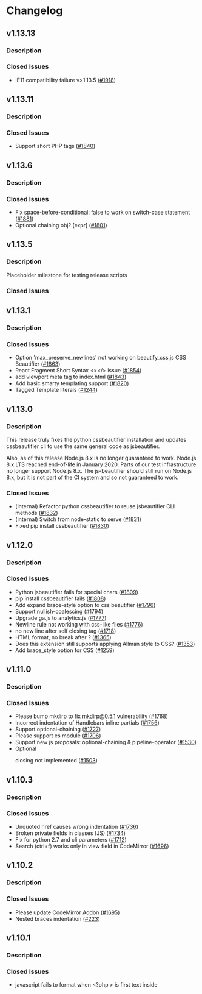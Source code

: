 # Changelog
## v1.13.13

### Description


### Closed Issues
* IE11 compatibility failure v>1.13.5 ([#1918](https://github.com/beautify-web/js-beautify/issues/1918))


## v1.13.11

### Description


### Closed Issues
* Support short PHP tags ([#1840](https://github.com/beautify-web/js-beautify/issues/1840))


## v1.13.6

### Description


### Closed Issues
* Fix space-before-conditional: false to work on switch-case statement ([#1881](https://github.com/beautify-web/js-beautify/pull/1881))
* Optional chaining obj?.[expr] ([#1801](https://github.com/beautify-web/js-beautify/issues/1801))


## v1.13.5

### Description
Placeholder milestone for testing release scripts

### Closed Issues


## v1.13.1

### Description


### Closed Issues
* Option 'max_preserve_newlines' not working on beautify_css.js CSS Beautifier ([#1863](https://github.com/beautify-web/js-beautify/issues/1863))
* React Fragment Short Syntax <></> issue ([#1854](https://github.com/beautify-web/js-beautify/issues/1854))
* add  viewport meta tag to index.html ([#1843](https://github.com/beautify-web/js-beautify/pull/1843))
* Add basic smarty templating support ([#1820](https://github.com/beautify-web/js-beautify/issues/1820))
* Tagged Template literals ([#1244](https://github.com/beautify-web/js-beautify/issues/1244))


## v1.13.0

### Description
This release truly fixes the python cssbeautifier installation and updates cssbeautifier cli to use the same general code as jsbeautifier. 

Also, as of this release Node.js 8.x is no longer guaranteed to work. Node.js 8.x LTS reached end-of-life in January 2020. 
Parts of our test infrastructure no longer support Node.js 8.x. The js-beautifier should still run on Node.js 8.x, but it is not part of the CI system and so not guaranteed to work. 


### Closed Issues
* (internal) Refactor python cssbeautifier to reuse jsbeautifier CLI methods ([#1832](https://github.com/beautify-web/js-beautify/pull/1832))
* (internal) Switch from node-static to serve ([#1831](https://github.com/beautify-web/js-beautify/pull/1831))
* Fixed pip install cssbeautifier ([#1830](https://github.com/beautify-web/js-beautify/pull/1830))


## v1.12.0

### Description


### Closed Issues
* Python jsbeautifier fails for special chars ([#1809](https://github.com/beautify-web/js-beautify/issues/1809))
* pip install cssbeautifier fails ([#1808](https://github.com/beautify-web/js-beautify/issues/1808))
* Add expand brace-style option to css beautifier ([#1796](https://github.com/beautify-web/js-beautify/pull/1796))
* Support nullish-coalescing ([#1794](https://github.com/beautify-web/js-beautify/issues/1794))
* Upgrade ga.js to analytics.js ([#1777](https://github.com/beautify-web/js-beautify/issues/1777))
* Newline rule not working with css-like files ([#1776](https://github.com/beautify-web/js-beautify/issues/1776))
* no new line after self closing tag ([#1718](https://github.com/beautify-web/js-beautify/issues/1718))
* HTML format, no break after <label>? ([#1365](https://github.com/beautify-web/js-beautify/issues/1365))
* Does this extension still supports applying Allman style to CSS? ([#1353](https://github.com/beautify-web/js-beautify/issues/1353))
* Add brace_style option for CSS ([#1259](https://github.com/beautify-web/js-beautify/issues/1259))


## v1.11.0

### Description


### Closed Issues
* Please bump mkdirp to fix mkdirp@0.5.1 vulnerability ([#1768](https://github.com/beautify-web/js-beautify/issues/1768))
* Incorrect indentation of Handlebars inline partials ([#1756](https://github.com/beautify-web/js-beautify/issues/1756))
* Support optional-chaining ([#1727](https://github.com/beautify-web/js-beautify/issues/1727))
* Please support es module ([#1706](https://github.com/beautify-web/js-beautify/issues/1706))
* Support new js proposals: optional-chaining & pipeline-operator ([#1530](https://github.com/beautify-web/js-beautify/issues/1530))
* Optional <p> closing not implemented ([#1503](https://github.com/beautify-web/js-beautify/issues/1503))


## v1.10.3

### Description


### Closed Issues
* Unquoted href causes wrong indentation ([#1736](https://github.com/beautify-web/js-beautify/issues/1736))
* Broken private fields in classes (JS) ([#1734](https://github.com/beautify-web/js-beautify/issues/1734))
* Fix for python 2.7 and cli parameters ([#1712](https://github.com/beautify-web/js-beautify/pull/1712))
* Search (ctrl+f) works only in view field in CodeMirror ([#1696](https://github.com/beautify-web/js-beautify/issues/1696))


## v1.10.2

### Description


### Closed Issues
* Please update CodeMirror Addon ([#1695](https://github.com/beautify-web/js-beautify/issues/1695))
* Nested braces indentation ([#223](https://github.com/beautify-web/js-beautify/issues/223))


## v1.10.1

### Description


### Closed Issues
* javascript fails to format when <?php > is first text inside <script> tag ([#1687](https://github.com/beautify-web/js-beautify/issues/1687))
* 414 Request-URI Too Large ([#1640](https://github.com/beautify-web/js-beautify/issues/1640))


## v1.10.0

### Description
# Description
* Added `templating` setting to control when template languages are recognized.  All languages are off by default in Javascript and on by default in HTML. 
* Thanks to @HanabishiRecca, @averydev, @kalbasit, @asteinha  for contributions

https://github.com/beautify-web/js-beautify/compare/v1.9.1...v1.10.0



### Closed Issues
* beautifying scss selector with colon in it adds space ([#1667](https://github.com/beautify-web/js-beautify/issues/1667))
* Javascript multiline comments duplicates ([#1663](https://github.com/beautify-web/js-beautify/issues/1663))
* Tokenizer crashes if the input terminates with a dot character. ([#1658](https://github.com/beautify-web/js-beautify/issues/1658))
* stop reformatting valid css \\! into invalid \\ ! ([#1656](https://github.com/beautify-web/js-beautify/pull/1656))
* wrong indent for unclosed <? - need to support disabling templating ([#1647](https://github.com/beautify-web/js-beautify/issues/1647))
* Beautify inserts space before exclamation mark in comment <!-- in css <style> ([#1641](https://github.com/beautify-web/js-beautify/issues/1641))
* 'less' mixins parameter formatting problem ([#1582](https://github.com/beautify-web/js-beautify/issues/1582))
* Change css tests to use 4 space indenting instead of tabs ([#1527](https://github.com/beautify-web/js-beautify/issues/1527))
* Braces after case get pushed onto new line ([#1357](https://github.com/beautify-web/js-beautify/issues/1357))
* Extra space in pseudo-elements and pseudo-classes selectors ([#1233](https://github.com/beautify-web/js-beautify/issues/1233))
* LESS formatting - mixins with multiple variables ([#1018](https://github.com/beautify-web/js-beautify/issues/1018))
* Bug in less format ([#842](https://github.com/beautify-web/js-beautify/issues/842))


## v1.9.1

### Description


### Closed Issues
* nested table not beautified correctly ([#1649](https://github.com/beautify-web/js-beautify/issues/1649))
* Add an option to preserve indentation on empty lines ([#1322](https://github.com/beautify-web/js-beautify/issues/1322))


## v1.9.0

### Description
# Description
* Fixed Tab indenting - when tabs indenting enabled, they are used universally.  Also, tab size customizable: 8-space tabs would mean each tab is treated as 8 spaces. (#1294, #1551) 
* Accurate line wrapping - Layout always wraps when line length exceed specified column, unless wrapping would not reduce line length. (#284, #1238)
* Improved Template handling in HTML - Go, Django, Handlebars, ERB/EJS/ASP, PHP (still only handlebars indenting) (#881, #1602, #1620)
* Improved Template handling in Javascript - ERB/EJS/ASP, PHP (no indenting, no Django or Handlebars due to potential syntax conflicts for curly braces) (#1377)
* Fixed indenting of mustache inverted conditionals (#1623 @e2tha-e)
* Fixed indenting for HTML tags with option end tags (#1213)

https://github.com/beautify-web/js-beautify/compare/v1.8.9...v1.9.0



### Closed Issues
* Incorrect indentation of `^` inverted section tags in Handlebars/Mustache code ([#1623](https://github.com/beautify-web/js-beautify/issues/1623))
* PHP In HTML Attributes ([#1620](https://github.com/beautify-web/js-beautify/issues/1620))
* DeanEdward python unpacker offset problem ([#1616](https://github.com/beautify-web/js-beautify/issues/1616))
* CLI on Windows doesn't accept -f - for stdin? ([#1609](https://github.com/beautify-web/js-beautify/issues/1609))
* HTML type attribute breaks JavaScript beautification? ([#1606](https://github.com/beautify-web/js-beautify/issues/1606))
* Use of global MODE before declaration caused uglify problem ([#1604](https://github.com/beautify-web/js-beautify/issues/1604))
* When building html tags using Mustache variables, extra whitespace is added after opening arrow ([#1602](https://github.com/beautify-web/js-beautify/issues/1602))
* <script type="text/html">isnot abled to be beautified ([#1591](https://github.com/beautify-web/js-beautify/issues/1591))
* _get_full_indent undefined ([#1590](https://github.com/beautify-web/js-beautify/issues/1590))
* Website "autodetect" setting doesn't distinguish css vs javascript ([#1565](https://github.com/beautify-web/js-beautify/issues/1565))
* Add setting to keep HTML tag text content unformatted or ignore custom delimiters ([#1560](https://github.com/beautify-web/js-beautify/issues/1560))
* HTML auto formatting using spaces instead of tabs ([#1551](https://github.com/beautify-web/js-beautify/issues/1551))
* Unclosed single quote in php tag causes formatting changes which break php code ([#1377](https://github.com/beautify-web/js-beautify/issues/1377))
* Using tabs when wrapping attributes and wrapping if needed ([#1294](https://github.com/beautify-web/js-beautify/issues/1294))
* HTML --wrap-attributes doesn't respect --wrap-line-length ([#1238](https://github.com/beautify-web/js-beautify/issues/1238))
* Bad indent level(HTML) ([#1213](https://github.com/beautify-web/js-beautify/issues/1213))
* js-beautify produces invalid code for variables with Unicode escape sequences ([#1211](https://github.com/beautify-web/js-beautify/issues/1211))
* support vuejs ([#1154](https://github.com/beautify-web/js-beautify/issues/1154))
* Go templates in HTML ([#881](https://github.com/beautify-web/js-beautify/issues/881))
* Better behavior for javascript --wrap-line-length ([#284](https://github.com/beautify-web/js-beautify/issues/284))


## v1.8.9

### Description


### Closed Issues
* Won't run from CLI - bad option name `files` ([#1583](https://github.com/beautify-web/js-beautify/issues/1583))
* in the .vue file `space_after_anon_function` is invalid ([#1425](https://github.com/beautify-web/js-beautify/issues/1425))
* Add function default_options() to beautifier.js ([#1364](https://github.com/beautify-web/js-beautify/issues/1364))
* fix: Missing space before function parentheses ? ([#1077](https://github.com/beautify-web/js-beautify/issues/1077))
* Support globs in CLI ([#787](https://github.com/beautify-web/js-beautify/issues/787))


## v1.8.8

### Description


### Closed Issues
*  async function in object wrong indentation ([#1573](https://github.com/beautify-web/js-beautify/issues/1573))


## v1.8.7

### Description


### Closed Issues
* Add tests for html  `indent_scripts` option ([#1518](https://github.com/beautify-web/js-beautify/issues/1518))
* Support dynamic import ([#1197](https://github.com/beautify-web/js-beautify/issues/1197))
* HTML: add an option to preserve manual wrapping of attributes ([#1125](https://github.com/beautify-web/js-beautify/issues/1125))
* js-beautify adds a space between # and include ([#1114](https://github.com/beautify-web/js-beautify/issues/1114))
* space_after_anon_function doesn't work with anon async functions ([#1034](https://github.com/beautify-web/js-beautify/issues/1034))
* Space before function arguments (space-after-function) (space-after-named-function) ([#608](https://github.com/beautify-web/js-beautify/issues/608))


## v1.8.6

### Description
Beautifier has moved to https://beautifier.io

### Closed Issues
* JS beautify break the angular compile ([#1544](https://github.com/beautify-web/js-beautify/issues/1544))
* base64 string is broken with v1.8.4 ([#1535](https://github.com/beautify-web/js-beautify/issues/1535))
* Bookmarklet becomes totally useless ([#1408](https://github.com/beautify-web/js-beautify/issues/1408))
* HTTPS ([#1399](https://github.com/beautify-web/js-beautify/issues/1399))
* Beautify breaks when js starts with space followed by multi-line comment ([#789](https://github.com/beautify-web/js-beautify/issues/789))


## v1.8.4

### Description
Broader adoption of 1.8.x revealed a few more high priority fixes


### Closed Issues
* Multiple newlines added between empty textarea and "unformatted" inline elements  ([#1534](https://github.com/beautify-web/js-beautify/issues/1534))
* unindent_chained_methods broken ([#1533](https://github.com/beautify-web/js-beautify/issues/1533))


## v1.8.3

### Description


### Closed Issues
* Missing Bower Assets ([#1521](https://github.com/beautify-web/js-beautify/issues/1521))
* Javascript ternary breaked with `await` ([#1519](https://github.com/beautify-web/js-beautify/issues/1519))
* Object property indented after `await` ([#1517](https://github.com/beautify-web/js-beautify/issues/1517))
* Handlebars formatting problems ([#870](https://github.com/beautify-web/js-beautify/issues/870))
* beautify.js doesn't have indent_level option ([#724](https://github.com/beautify-web/js-beautify/issues/724))


## v1.8.1

### Description


### Closed Issues
* Why npm is a dependency? ([#1516](https://github.com/beautify-web/js-beautify/issues/1516))
* indent_inner_html not working in v1.8.0 ([#1514](https://github.com/beautify-web/js-beautify/issues/1514))


## v1.8.0

### Description
Massive set of fixes and improvements.

Thanks to contributors: @cheerypick, @swan46, @MacKLess, @Elrendio, @madman-bob, @amanda-bot, @Hirse, @aeschli, and many more.

Special thanks to @astronomersiva and @garretwilson for finding key bugs in the RC releases,
and to @MacKLess for driving down the open bug count with tons of regression tests.

Highlights:

* CSS: `newline_between_rules` support for nested rules - CSS/SASS/SCSS/LESS  (@MacKLess)
* CSS: @import support in CSS (@MacKLess)
* HTML: inline element support (@madman-bob)
* HTML: `wrap_attributes` setting `align-multiple` (@cheerypick)
* HTML: optional close tags do not over indent - li, tr, etc.
* HTML: Improved line wrapping in HTML - still not fully correct
* HTML: 10x performance improvement in HTML beautifier
* JS: ES6 BigInt support (@thejoshwolfe)
* JS: ES6 Dynamic import support 
* CSS: :hover for @extend formatting (@MacKLess)
* HTML: Incorrect line wrapping issue (@andreyvolokitin)
* JS: Javascript ++ Operator Indentation (@Elrendio)
* JS: Better packer handling in Python (@swan46)





### Closed Issues
* list items of nested lists get indented backwards ([#1501](https://github.com/beautify-web/js-beautify/issues/1501))
* Make beautifier auto-convert options with dashes into underscores ([#1497](https://github.com/beautify-web/js-beautify/issues/1497))
* ReferenceError: token is not defined ([#1496](https://github.com/beautify-web/js-beautify/issues/1496))
* Publish v1.8.0 ([#1495](https://github.com/beautify-web/js-beautify/issues/1495))
* still probem #1439 / #1337 ([#1491](https://github.com/beautify-web/js-beautify/issues/1491))
* Duplicating HTML Code Nested In PHP ([#1483](https://github.com/beautify-web/js-beautify/issues/1483))
* Handlebars - `if` tags are broken when using helper with `textarea` ([#1482](https://github.com/beautify-web/js-beautify/issues/1482))
* TypeError: Cannot read property '1' of null ([#1481](https://github.com/beautify-web/js-beautify/issues/1481))
* Space in Self Closing Tag Issue ([#1478](https://github.com/beautify-web/js-beautify/issues/1478))
* Weird Formatting in VSCode ([#1475](https://github.com/beautify-web/js-beautify/issues/1475))
* Indent with tab issue on website ([#1470](https://github.com/beautify-web/js-beautify/issues/1470))
* Contents of hbs tags are converted to lowercase ([#1464](https://github.com/beautify-web/js-beautify/issues/1464))
* HTML tags are indented wrongly when attributes are present ([#1462](https://github.com/beautify-web/js-beautify/issues/1462))
* hbs tags are stripped when there is a comment below or inline ([#1461](https://github.com/beautify-web/js-beautify/issues/1461))
* Spaces added to handlebars with '=' ([#1460](https://github.com/beautify-web/js-beautify/issues/1460))
* jsbeautifier.org don't works ([#1445](https://github.com/beautify-web/js-beautify/issues/1445))
* Commenting code and then beautifying removes line breaks ([#1440](https://github.com/beautify-web/js-beautify/issues/1440))
* Less: Where is my space? ([#1411](https://github.com/beautify-web/js-beautify/issues/1411))
* No newline after @import ([#1406](https://github.com/beautify-web/js-beautify/issues/1406))
* "html.format.wrapAttributes": "force-aligned" adds empty line on long attributes ([#1403](https://github.com/beautify-web/js-beautify/issues/1403))
* HTML: wrap_line_length is handled incorrectly ([#1401](https://github.com/beautify-web/js-beautify/issues/1401))
* js-beautify is breaking code by adding space after import ([#1393](https://github.com/beautify-web/js-beautify/issues/1393))
* JS-Beautify should format XML tags inside HTML files ([#1383](https://github.com/beautify-web/js-beautify/issues/1383))
* python unpacker can not handle if radix given as [] and not as a number ([#1381](https://github.com/beautify-web/js-beautify/issues/1381))
* unindent_chained_methods breaks indentation for if statements without brackets  ([#1378](https://github.com/beautify-web/js-beautify/issues/1378))
* function parameters merged into single line when starting with ! or [ ([#1374](https://github.com/beautify-web/js-beautify/issues/1374))
* CSS selector issue (header > div[class~="div-all"]) in SCSS file ([#1373](https://github.com/beautify-web/js-beautify/issues/1373))
* Add "Create Issue for Unexpected Output" button to website ([#1371](https://github.com/beautify-web/js-beautify/issues/1371))
* Add combobox to control type of beautification ([#1370](https://github.com/beautify-web/js-beautify/issues/1370))
* Add Options textbox to website for debugging ([#1369](https://github.com/beautify-web/js-beautify/issues/1369))
* Python version fails to properly beautify packed code ([#1367](https://github.com/beautify-web/js-beautify/issues/1367))
* preserve-newline doesn't work for text blocks inside tags ([#1352](https://github.com/beautify-web/js-beautify/issues/1352))
* How to keep comments on their own lines after formating ([#1348](https://github.com/beautify-web/js-beautify/issues/1348))
* Beautification of Multiline PHP ([#1346](https://github.com/beautify-web/js-beautify/issues/1346))
* Beautification of PHP with echo short tags ([#1339](https://github.com/beautify-web/js-beautify/issues/1339))
* <button> with force-expand-multiline formatting bug ([#1335](https://github.com/beautify-web/js-beautify/issues/1335))
* js-beautify 1.7.5 breaks some correct JS code when run with -X ([#1334](https://github.com/beautify-web/js-beautify/issues/1334))
* URGENT: @extend with :hover, :focus and so on... ([#1331](https://github.com/beautify-web/js-beautify/issues/1331))
* JSBeautify options for programmatic use? ([#1327](https://github.com/beautify-web/js-beautify/issues/1327))
* js-beautify: fix handling for --eol and --outfile ([#1315](https://github.com/beautify-web/js-beautify/pull/1315))
* Note that `gsort` is GNU sort ([#1314](https://github.com/beautify-web/js-beautify/issues/1314))
* `pip` doesn't use same version as `/usr/bin/env python` ([#1312](https://github.com/beautify-web/js-beautify/issues/1312))
* Negative numbers removes newlines in arrays ([#1288](https://github.com/beautify-web/js-beautify/issues/1288))
* Wrap and align html attributes when line reaches wrap-line-length ([#1285](https://github.com/beautify-web/js-beautify/issues/1285))
* Javascript ++ Operator get wrong indent ([#1283](https://github.com/beautify-web/js-beautify/issues/1283))
* Generate js-beautify executable properly on windows when installed from PIP ([#1266](https://github.com/beautify-web/js-beautify/issues/1266))
* Add or preserve empty line between nested SCSS rules ([#1258](https://github.com/beautify-web/js-beautify/issues/1258))
* Create beta channel for releases ([#1255](https://github.com/beautify-web/js-beautify/issues/1255))
* Add install tests for packages ([#1254](https://github.com/beautify-web/js-beautify/issues/1254))
* Formatting slow when line wrap is set ([#1231](https://github.com/beautify-web/js-beautify/issues/1231))
* [!true && ...] Negated expressions in an array get collapsed into a single line ([#1229](https://github.com/beautify-web/js-beautify/issues/1229))
* await import(...) ([#1228](https://github.com/beautify-web/js-beautify/issues/1228))
* The result of "Format document" is weird of certain HTML content. ([#1223](https://github.com/beautify-web/js-beautify/issues/1223))
* (next_tag || "").match is not a function ([#1202](https://github.com/beautify-web/js-beautify/issues/1202))
* html.format.wrapAttributes on handlebars template ([#1199](https://github.com/beautify-web/js-beautify/issues/1199))
* Don't indent unclosed HTML tags containing server directives "<@" ([#1193](https://github.com/beautify-web/js-beautify/issues/1193))
* `force-expand-multiline` doesn't work as expected ([#1186](https://github.com/beautify-web/js-beautify/issues/1186))
* HTML text content formatted incorrectly ([#1184](https://github.com/beautify-web/js-beautify/issues/1184))
* Content deleted when formatting with indent_handlebars: true ([#1174](https://github.com/beautify-web/js-beautify/issues/1174))
* Nested span tags not indenting properly ([#1167](https://github.com/beautify-web/js-beautify/issues/1167))
* SCSS Comment Issue ([#1165](https://github.com/beautify-web/js-beautify/issues/1165))
* Less function parameters are wrapped unexpected ([#1156](https://github.com/beautify-web/js-beautify/issues/1156))
* Support underscore templates ([#1130](https://github.com/beautify-web/js-beautify/issues/1130))
* html-bar/handlebar {{else if}} block is indented ([#1123](https://github.com/beautify-web/js-beautify/issues/1123))
* Wrap line length, first line not correct  ([#1122](https://github.com/beautify-web/js-beautify/issues/1122))
* TypeError: Cannot read property 'replace' of undefined ([#1120](https://github.com/beautify-web/js-beautify/issues/1120))
* Strange behaviours of formatting for double spans ([#1113](https://github.com/beautify-web/js-beautify/issues/1113))
* Missing space between "else" and "if". ([#1107](https://github.com/beautify-web/js-beautify/issues/1107))
* invalid indentation for html code ([#1098](https://github.com/beautify-web/js-beautify/issues/1098))
* HTML "select" tags have too much indentation ([#1097](https://github.com/beautify-web/js-beautify/issues/1097))
* Formatting breaks apart unquoted attribute ([#1094](https://github.com/beautify-web/js-beautify/issues/1094))
* HTML formatting wraps ending block tag for no reason with nested inline elements ([#1041](https://github.com/beautify-web/js-beautify/issues/1041))
* Ignore expressions in handlebars tags. ([#1040](https://github.com/beautify-web/js-beautify/issues/1040))
* not correctly joining lines for HTML ([#1033](https://github.com/beautify-web/js-beautify/issues/1033))
* Fails to format SVG files properly ([#1027](https://github.com/beautify-web/js-beautify/issues/1027))
* Template tags with new lines in them ([#1016](https://github.com/beautify-web/js-beautify/issues/1016))
* Span tags do not re-indent correctly ([#1010](https://github.com/beautify-web/js-beautify/issues/1010))
* Error in --eol processing in python ([#987](https://github.com/beautify-web/js-beautify/issues/987))
* Extra space added when quote is present ([#943](https://github.com/beautify-web/js-beautify/issues/943))
* weird formatting for HTML5 <tr> ([#882](https://github.com/beautify-web/js-beautify/issues/882))
* Respect non-breaking spaces ([#869](https://github.com/beautify-web/js-beautify/issues/869))
* Media Queries style issue ([#863](https://github.com/beautify-web/js-beautify/issues/863))
* Weird Beautify Style? ([#857](https://github.com/beautify-web/js-beautify/issues/857))
* "unformatted" paradigm broken, "unformatted" and "inline" are not the same ([#841](https://github.com/beautify-web/js-beautify/issues/841))
* Increment/Decrement Operator on object property extra indent on subsequent line ([#814](https://github.com/beautify-web/js-beautify/issues/814))
* Inconsistence of "newline_between_rules" with @import or @media ([#769](https://github.com/beautify-web/js-beautify/issues/769))
* Unexpected line break in "-1" ([#740](https://github.com/beautify-web/js-beautify/issues/740))
* Blank line before and after CSS / JS comments ([#736](https://github.com/beautify-web/js-beautify/issues/736))
* newline_between_rules support for Sass (enhancement) ([#657](https://github.com/beautify-web/js-beautify/issues/657))
* CSS comment spacing disregards `newline_between_rules`, `selector_separator_newline` ([#645](https://github.com/beautify-web/js-beautify/issues/645))
* HTML: wrap_line_length may produce buggy spaces ([#607](https://github.com/beautify-web/js-beautify/issues/607))
* Wrong code formatting using Handlebars ([#576](https://github.com/beautify-web/js-beautify/issues/576))
* option to ignore section or line in html ([#575](https://github.com/beautify-web/js-beautify/issues/575))
* Tokenize html before beautifying ([#546](https://github.com/beautify-web/js-beautify/issues/546))
* Extra newline is inserted after the comment line instead of before it ([#531](https://github.com/beautify-web/js-beautify/issues/531))
* html-beautify's max_preserve_newlines preserves one new line too much ([#517](https://github.com/beautify-web/js-beautify/issues/517))
* Disable/Skip HTML single-line comment  ([#426](https://github.com/beautify-web/js-beautify/issues/426))
* Add tests for various javascript dependency loading libraries ([#360](https://github.com/beautify-web/js-beautify/issues/360))
* Formatting of @import broken ([#358](https://github.com/beautify-web/js-beautify/issues/358))
* newline removal seems not to work properly (in sublime text 3 on xp pro sp3) ([#348](https://github.com/beautify-web/js-beautify/issues/348))


## v1.7.5

### Description


### Closed Issues
* Strict mode: js_source_text is not defined [CSS] ([#1286](https://github.com/beautify-web/js-beautify/issues/1286))
* Made brace_style option more inclusive ([#1277](https://github.com/beautify-web/js-beautify/pull/1277))
* White space before"!important" tag missing in CSS beautify ([#1273](https://github.com/beautify-web/js-beautify/issues/1273))


## v1.7.4

### Description
Thanks @cejast for contributing!

### Closed Issues
* Whitespace after ES7 `async` keyword for arrow functions ([#896](https://github.com/beautify-web/js-beautify/issues/896))


## v1.7.3

### Description
* Fixed broken installs

Lessons learned:
* Don't publish and go to bed.
* I thought I had sufficient test coverage and I did not. Tests will be implemented to protect against this before the next release (#1254).
* Also, this break highlights the need to create a beta channel for releases and a way to request feedback on beta releases (#1255).
* The project has been maintained by mostly one person over the past year or so, with some additions by other individuals. This break also highlights the need for this project to have a few more people who have the ability address issues/emergencies (#1256).
* Many projects do not not lock or even limit their version dependencies.  Those that do often use `^x.x.x` instead of `~x.x.x`.  Consider switching to making major version updates under more circumstances to limit risk to dependent projects.  (#1257)


### Closed Issues
* Version 1.7.0 fail to install through pip ([#1250](https://github.com/beautify-web/js-beautify/issues/1250))
* Installing js-beautify fails ([#1247](https://github.com/beautify-web/js-beautify/issues/1247))


## v1.7.0

### Description


### Closed Issues
* undindent-chained-methods option. Resolves #482 ([#1240](https://github.com/beautify-web/js-beautify/pull/1240))
* Add test and tools folder to npmignore ([#1239](https://github.com/beautify-web/js-beautify/issues/1239))
* incorrect new-line insertion after "yield" ([#1206](https://github.com/beautify-web/js-beautify/issues/1206))
* Do not modify built-in objects ([#1205](https://github.com/beautify-web/js-beautify/issues/1205))
* Fix label checking incorrect box when clicked ([#1169](https://github.com/beautify-web/js-beautify/pull/1169))
* Webpack ([#1149](https://github.com/beautify-web/js-beautify/pull/1149))
* daisy-chain indentation leads to over-indentation ([#482](https://github.com/beautify-web/js-beautify/issues/482))


## v1.6.12

### Description


### Closed Issues
* CSS: Preserve Newlines ([#537](https://github.com/beautify-web/js-beautify/issues/537))


## v1.6.11

### Description
Reverted #1117 - Preserve newlines broken

### Closed Issues
* On beautify, new line before next CSS selector ([#1142](https://github.com/beautify-web/js-beautify/issues/1142))


## v1.6.10

### Description
Added `preserver_newlines` to css beautifier

### Closed Issues


## v1.6.9

### Description
* Fixed html formatting issue with attribute wrap (Thanks, @HookyQR!)
* Fixed python package publishing


### Closed Issues
* Wrong HTML beautification starting with v1.6.5 ([#1115](https://github.com/beautify-web/js-beautify/issues/1115))
* Ignore linebreak when meet handlebar ([#1104](https://github.com/beautify-web/js-beautify/pull/1104))
* Lines are not un-indented correctly when attributes are wrapped ([#1103](https://github.com/beautify-web/js-beautify/issues/1103))
* force-aligned is not aligned when indenting with tabs ([#1102](https://github.com/beautify-web/js-beautify/issues/1102))
* Python package fails to publish  ([#1101](https://github.com/beautify-web/js-beautify/issues/1101))
* Explaination of 'operator_position' is absent from README.md ([#1047](https://github.com/beautify-web/js-beautify/issues/1047))


## v1.6.8

### Description
* Fixed a batch of comment and semicolon-less code bugs


### Closed Issues
* Incorrect indentation after loop with comment ([#1090](https://github.com/beautify-web/js-beautify/issues/1090))
* Extra newline is inserted after beautifying code with anonymous function ([#1085](https://github.com/beautify-web/js-beautify/issues/1085))
* end brace with next comment line make bad indent ([#1043](https://github.com/beautify-web/js-beautify/issues/1043))
* Javascript comment in last line doesn't beautify well ([#964](https://github.com/beautify-web/js-beautify/issues/964))
* indent doesn't work with comment (jsdoc) ([#913](https://github.com/beautify-web/js-beautify/issues/913))
* Wrong indentation, when new line between chained methods ([#892](https://github.com/beautify-web/js-beautify/issues/892))
* Comments in a non-semicolon style have extra indent ([#815](https://github.com/beautify-web/js-beautify/issues/815))
* [bug] Incorrect indentation due to commented line(s) following a function call with a function argument. ([#713](https://github.com/beautify-web/js-beautify/issues/713))
* Wrong indent formatting ([#569](https://github.com/beautify-web/js-beautify/issues/569))


## v1.6.7

### Description
Added `content_unformatted` option (Thanks @arai-a)

### Closed Issues
* HTML pre code indentation ([#928](https://github.com/beautify-web/js-beautify/issues/928))
* Beautify script/style tags but ignore their inner JS/CSS content ([#906](https://github.com/beautify-web/js-beautify/issues/906))


## v1.6.6

### Description
* Added support for editorconfig from stdin
* Added js-beautify to cdnjs
* Fixed CRLF to LF for HTML and CSS on windows
* Added inheritance/overriding to config format (Thanks @DaniGuardiola and @HookyQR)
* Added `force-align` to `wrap-attributes` (Thanks @Lukinos)
* Added `force-expand-multiline` to `wrap-attributes` (Thanks @tobias-zucali)
* Added `preserve-inline` as independent brace setting (Thanks @Coburn37)
* Fixed handlebars with angle-braces (Thanks @mmsqe)



### Closed Issues
* Wrong indentation for comment after nested unbraced control constructs ([#1079](https://github.com/beautify-web/js-beautify/issues/1079))
* Should prefer breaking the line after operator ? instead of before operator < ([#1073](https://github.com/beautify-web/js-beautify/issues/1073))
* New option "force-expand-multiline" for "wrap_attributes" ([#1070](https://github.com/beautify-web/js-beautify/pull/1070))
* Breaks if html file starts with comment ([#1068](https://github.com/beautify-web/js-beautify/issues/1068))
* collapse-preserve-inline restricts users to collapse brace_style ([#1057](https://github.com/beautify-web/js-beautify/issues/1057))
* Parsing failure on numbers with "e" ([#1054](https://github.com/beautify-web/js-beautify/issues/1054))
* Issue with Browser Instructions ([#1053](https://github.com/beautify-web/js-beautify/issues/1053))
* Add preserve inline function for expand style braces ([#1052](https://github.com/beautify-web/js-beautify/issues/1052))
* Update years in LICENSE ([#1038](https://github.com/beautify-web/js-beautify/issues/1038))
* JS. Switch with template literals. Unexpected indentation. ([#1030](https://github.com/beautify-web/js-beautify/issues/1030))
* The object with spread object formatted not correctly ([#1023](https://github.com/beautify-web/js-beautify/issues/1023))
* Bad output generator function in class ([#1013](https://github.com/beautify-web/js-beautify/issues/1013))
* Support editorconfig for stdin ([#1012](https://github.com/beautify-web/js-beautify/issues/1012))
* Publish to cdnjs ([#992](https://github.com/beautify-web/js-beautify/issues/992))
* breaks if handlebars comments contain handlebars tags ([#930](https://github.com/beautify-web/js-beautify/issues/930))
* Using jsbeautifyrc is broken ([#929](https://github.com/beautify-web/js-beautify/issues/929))
* Option to put HTML attributes on their own lines, aligned ([#916](https://github.com/beautify-web/js-beautify/issues/916))
* Erroneously changes CRLF to LF on Windows in HTML and CSS ([#899](https://github.com/beautify-web/js-beautify/issues/899))
* Weird space in {get } vs { normal } ([#888](https://github.com/beautify-web/js-beautify/issues/888))
* Bad for-of formatting with constant Array ([#875](https://github.com/beautify-web/js-beautify/issues/875))
* Problems with filter property in css and scss ([#755](https://github.com/beautify-web/js-beautify/issues/755))
* Add "collapse-one-line" option for non-collapse brace styles  ([#487](https://github.com/beautify-web/js-beautify/issues/487))


## v1.6.4

### Description
* Fixed JSX multi-line root element handling 
* Fixed CSS Combinator spacing (NOTE: use `space_around_combinator` option)
* Fixed (more) CSS pseudo-class and pseudo-element selectors (Thanks @Konamiman!)
* Fixed Shorthand generator functions and `yield*` (Thanks @jgeurts!)
* Added EditorConfig support (Thanks @ethanluoyc!)
* Added indent_body_inner_html and indent_head_inner_html (Thanks @spontaliku-softaria!)
* Added js-beautify to https://cdn.rawgit.com (Thanks @zxqfox)





### Closed Issues
* css-beautify sibling combinator space issue ([#1001](https://github.com/beautify-web/js-beautify/issues/1001))
* Bug: Breaks when the source code it found an unclosed multiline comment. ([#996](https://github.com/beautify-web/js-beautify/issues/996))
* CSS: Preserve white space before pseudo-class and pseudo-element selectors ([#985](https://github.com/beautify-web/js-beautify/pull/985))
* Spelling error in token definition ([#984](https://github.com/beautify-web/js-beautify/issues/984))
* collapse-preserve-inline does not preserve simple, single line ("return") statements ([#982](https://github.com/beautify-web/js-beautify/issues/982))
* Publish the library via cdn ([#971](https://github.com/beautify-web/js-beautify/issues/971))
* Bug with css calc() function ([#957](https://github.com/beautify-web/js-beautify/issues/957))
* &:first-of-type:not(:last-child) when prettified insert erroneous white character ([#952](https://github.com/beautify-web/js-beautify/issues/952))
* Shorthand generator functions are formatting strangely ([#941](https://github.com/beautify-web/js-beautify/issues/941))
* Add handlebars support on cli for html ([#935](https://github.com/beautify-web/js-beautify/pull/935))
* Do not put a space within `yield*` generator functions. ([#920](https://github.com/beautify-web/js-beautify/issues/920))
* Possible to add an indent_inner_inner_html option? (Prevent indenting second-level tags) ([#917](https://github.com/beautify-web/js-beautify/issues/917))
* Messing up jsx formatting multi-line attribute ([#914](https://github.com/beautify-web/js-beautify/issues/914))
* Bug report: Closing 'body' tag isn't formatted correctly ([#900](https://github.com/beautify-web/js-beautify/issues/900))
* { throw … } not working with collapse-preserve-inline ([#898](https://github.com/beautify-web/js-beautify/issues/898))
* ES6 concise method not propely indented ([#889](https://github.com/beautify-web/js-beautify/issues/889))
* CSS beautify changing symantics ([#883](https://github.com/beautify-web/js-beautify/issues/883))
* Dojo unsupported script types. ([#874](https://github.com/beautify-web/js-beautify/issues/874))
* Readme version comment  ([#868](https://github.com/beautify-web/js-beautify/issues/868))
* Extra space after pseudo-elements within :not() ([#618](https://github.com/beautify-web/js-beautify/issues/618))
* space in media queries after colon &: selectors ([#565](https://github.com/beautify-web/js-beautify/issues/565))
* Integrating editor config ([#551](https://github.com/beautify-web/js-beautify/issues/551))
* Preserve short expressions/statements on single line ([#338](https://github.com/beautify-web/js-beautify/issues/338))


## v1.6.3

### Description
Bug fixes

### Closed Issues
* CLI broken when output path is not set ([#933](https://github.com/beautify-web/js-beautify/issues/933))
* huge memory leak ([#909](https://github.com/beautify-web/js-beautify/issues/909))
* don't print unpacking errors on stdout (python) ([#884](https://github.com/beautify-web/js-beautify/pull/884))
* Fix incomplete list of non-positionable operators (python lib) ([#878](https://github.com/beautify-web/js-beautify/pull/878))
* Fix Issue #844 ([#873](https://github.com/beautify-web/js-beautify/pull/873))
* assignment exponentiation operator ([#864](https://github.com/beautify-web/js-beautify/issues/864))
* Bug in Less mixins ([#844](https://github.com/beautify-web/js-beautify/issues/844))
* Can't Nest Conditionals ([#680](https://github.com/beautify-web/js-beautify/issues/680))
* ternary operations ([#670](https://github.com/beautify-web/js-beautify/issues/670))
* Support newline before logical or ternary operator ([#605](https://github.com/beautify-web/js-beautify/issues/605))
* Provide config files for format and linting ([#336](https://github.com/beautify-web/js-beautify/issues/336))


## v1.6.2

### Description


### Closed Issues
* Add missing 'collapse-preserve-inline' option to js module ([#861](https://github.com/beautify-web/js-beautify/pull/861))


## v1.6.1

### Description
Fixes for regressions found in 1.6.0


### Closed Issues
* Inconsistent formatting for arrays of objects ([#860](https://github.com/beautify-web/js-beautify/issues/860))
* Publish v1.6.1 ([#859](https://github.com/beautify-web/js-beautify/issues/859))
* Space added to "from++" due to ES6 keyword  ([#858](https://github.com/beautify-web/js-beautify/issues/858))
* Changelog generator doesn't sort versions above 9 right ([#778](https://github.com/beautify-web/js-beautify/issues/778))
* space-after-anon-function not applied to object properties ([#761](https://github.com/beautify-web/js-beautify/issues/761))
* Separating 'input' elements adds whitespace ([#580](https://github.com/beautify-web/js-beautify/issues/580))
* Inline Format ([#572](https://github.com/beautify-web/js-beautify/issues/572))
* Preserve attributes line break in HTML ([#455](https://github.com/beautify-web/js-beautify/issues/455))
* Multiline Array ([#406](https://github.com/beautify-web/js-beautify/issues/406))


## v1.6.0

### Description
* Inline/short object and json preservation (all rejoice!)
* ES6 annotations, module import/export, arrow functions, concise methods, and more
* JSX spread attributes
* HTML wrap attributes, inline element fixes, doctype and php fixes
* Test framework hardening
* Windows build fixed and covered by appveyor continuous integration



### Closed Issues
* Individual tests pollute options object ([#855](https://github.com/beautify-web/js-beautify/issues/855))
* Object attribute assigned fat arrow function with implicit return of a ternary causes next line to indent ([#854](https://github.com/beautify-web/js-beautify/issues/854))
* Treat php tags as single in html ([#850](https://github.com/beautify-web/js-beautify/pull/850))
* Read piped input by default ([#849](https://github.com/beautify-web/js-beautify/pull/849))
* Replace makefile dependency with bash script ([#848](https://github.com/beautify-web/js-beautify/pull/848))
* list of HTML inline elements incomplete; wraps inappropriately ([#840](https://github.com/beautify-web/js-beautify/issues/840))
* Beautifying bracket-less if/elses ([#838](https://github.com/beautify-web/js-beautify/issues/838))
* <col> elements within a <colgroup> are getting indented incorrectly ([#836](https://github.com/beautify-web/js-beautify/issues/836))
* single attribute breaks jsx beautification ([#834](https://github.com/beautify-web/js-beautify/issues/834))
* Improve Python packaging ([#831](https://github.com/beautify-web/js-beautify/pull/831))
* Erroneously changes CRLF to LF on Windows. ([#829](https://github.com/beautify-web/js-beautify/issues/829))
* Can't deal with XHTML5 ([#828](https://github.com/beautify-web/js-beautify/issues/828))
* HTML after PHP is indented ([#826](https://github.com/beautify-web/js-beautify/issues/826))
* exponentiation operator ([#825](https://github.com/beautify-web/js-beautify/issues/825))
* Add support for script type "application/ld+json" ([#821](https://github.com/beautify-web/js-beautify/issues/821))
* package.json: Remove "preferGlobal" option ([#820](https://github.com/beautify-web/js-beautify/pull/820))
* Don't use array.indexOf() to support legacy browsers ([#816](https://github.com/beautify-web/js-beautify/pull/816))
* ES6 Object Shortand Indenting Weirdly Sometimes ([#810](https://github.com/beautify-web/js-beautify/issues/810))
* Implicit Return Function on New Line not Preserved ([#806](https://github.com/beautify-web/js-beautify/issues/806))
* Misformating "0b" Binary Strings ([#803](https://github.com/beautify-web/js-beautify/issues/803))
* Beautifier breaks ES6 nested template strings ([#797](https://github.com/beautify-web/js-beautify/issues/797))
* Misformating "0o" Octal Strings ([#792](https://github.com/beautify-web/js-beautify/issues/792))
* Do not use hardcoded directory for tests ([#788](https://github.com/beautify-web/js-beautify/pull/788))
* Handlebars {{else}} tag not given a newline ([#784](https://github.com/beautify-web/js-beautify/issues/784))
* Wrong indentation for XML header (<?xml version="1.0"?>) ([#783](https://github.com/beautify-web/js-beautify/issues/783))
* is_whitespace for loop incrementing wrong variable ([#777](https://github.com/beautify-web/js-beautify/pull/777))
* Newline is inserted after comment with comma_first ([#775](https://github.com/beautify-web/js-beautify/issues/775))
* Cannot copy more than 1000 characters out of CodeMirror buffer ([#768](https://github.com/beautify-web/js-beautify/issues/768))
* Missing 'var' in beautify-html.js; breaks strict mode ([#763](https://github.com/beautify-web/js-beautify/issues/763))
* Fix typo in the example javascript code of index.html ([#753](https://github.com/beautify-web/js-beautify/pull/753))
* Prevent incorrect wrapping of return statements. ([#751](https://github.com/beautify-web/js-beautify/pull/751))
* `js-beautify -X` breaks code with jsx spread attributes ([#734](https://github.com/beautify-web/js-beautify/issues/734))
* Unhelpful error when .jsbeautifyrc has invalid json ([#728](https://github.com/beautify-web/js-beautify/issues/728))
* Support for ES7 decorators ([#685](https://github.com/beautify-web/js-beautify/issues/685))
* Don't wrap XML declaration (or processing instructions) ([#683](https://github.com/beautify-web/js-beautify/pull/683))
* JSX/JS: Single field objects should not expand ([#674](https://github.com/beautify-web/js-beautify/issues/674))
* ES6 Module Loading Object Destructuring newlines ([#668](https://github.com/beautify-web/js-beautify/issues/668))
* Beautifying css tears @media in two lines, adds spaces in names with hyphens ([#656](https://github.com/beautify-web/js-beautify/issues/656))
* ES6 concise method not propely indented ([#647](https://github.com/beautify-web/js-beautify/issues/647))
* Extra newline inserted with `wrap_attributes` set to "force" ([#641](https://github.com/beautify-web/js-beautify/issues/641))
* `wrap_attributes` ignores `wrap_attributes_indent_size` and `wrap_line_length` when set to "auto" ([#640](https://github.com/beautify-web/js-beautify/issues/640))
* Error building on Windows ([#638](https://github.com/beautify-web/js-beautify/issues/638))
* Mixed shorthand function with arrow function in object literal is mis-formatted ([#602](https://github.com/beautify-web/js-beautify/issues/602))
* Space does not let save using "&:" ([#594](https://github.com/beautify-web/js-beautify/issues/594))
* Indenting is broken in some cases ([#578](https://github.com/beautify-web/js-beautify/issues/578))
* modified cli.js so that it can read from piped input by default ([#558](https://github.com/beautify-web/js-beautify/pull/558))
* Update release process instructions ([#543](https://github.com/beautify-web/js-beautify/issues/543))
* Publish v1.6.0 ([#542](https://github.com/beautify-web/js-beautify/issues/542))
* es6 destructuring ([#511](https://github.com/beautify-web/js-beautify/issues/511))
* NPM js-beautify: different treatment of "-" in command line ([#390](https://github.com/beautify-web/js-beautify/issues/390))
* Newline inserted after ES6 module import/export ([#382](https://github.com/beautify-web/js-beautify/issues/382))
* Option to preserve or inline "short objects" on a single line ([#315](https://github.com/beautify-web/js-beautify/issues/315))
* Format json in line ([#114](https://github.com/beautify-web/js-beautify/issues/114))


## v1.5.10

### Description
Hotfix for directives
Version jump due to release script tweaks


### Closed Issues
* Preserve directive doesn't work as intended ([#723](https://github.com/beautify-web/js-beautify/issues/723))


## v1.5.7

### Description
* Beautifier does not break PHP and Underscore.js templates
* Fix for SCSS pseudo classes and intperpolation/mixins
* Alternative Newline Characters in CSS and HTML
* Preserve formatting or completely ignore section of javascript using comments


### Closed Issues
* Support for legacy JavaScript versions (e.g. WSH+JScript & Co) ([#720](https://github.com/beautify-web/js-beautify/pull/720))
* Is \\n hard coded into CSS Beautifier logic? ([#715](https://github.com/beautify-web/js-beautify/issues/715))
* Spaces and linebreaks after # and around { } messing up interpolation/mixins (SASS/SCSS) ([#689](https://github.com/beautify-web/js-beautify/issues/689))
* Calls to functions get completely messed up in Sass (*.scss) ([#675](https://github.com/beautify-web/js-beautify/issues/675))
* No new line after selector in scss files ([#666](https://github.com/beautify-web/js-beautify/issues/666))
* using html-beautify on handlebars template deletes unclosed tag if on second line ([#623](https://github.com/beautify-web/js-beautify/issues/623))
* more Extra space after scss pseudo classes ([#557](https://github.com/beautify-web/js-beautify/issues/557))
* Unnecessary spaces in PHP code ([#490](https://github.com/beautify-web/js-beautify/issues/490))
* Some underscore.js template tags are broken ([#417](https://github.com/beautify-web/js-beautify/issues/417))
* Selective ignore using comments (feature request) ([#384](https://github.com/beautify-web/js-beautify/issues/384))


## v1.5.6

### Description
* JSX support!
* Alternative Newline Characters
* CSS and JS comment formatting fixes 
* General bug fixing


### Closed Issues
* Fix tokenizer's bracket pairs' open stack ([#693](https://github.com/beautify-web/js-beautify/pull/693))
* Indentation is incorrect for HTML5 void tag <source> ([#692](https://github.com/beautify-web/js-beautify/issues/692))
* Line wrapping breaks at the wrong place when the line is indented. ([#691](https://github.com/beautify-web/js-beautify/issues/691))
* Publish v1.5.6 ([#687](https://github.com/beautify-web/js-beautify/issues/687))
* Replace existing file fails using python beautifier ([#686](https://github.com/beautify-web/js-beautify/issues/686))
* Pseudo-classes formatted incorrectly and inconsistently with @page ([#661](https://github.com/beautify-web/js-beautify/issues/661))
* doc: add end_with_newline option ([#650](https://github.com/beautify-web/js-beautify/pull/650))
* Improve support for xml parts of jsx (React) => spaces, spread attributes and nested objects break the process ([#646](https://github.com/beautify-web/js-beautify/issues/646))
* html-beautify formats handlebars comments but does not format html comments ([#635](https://github.com/beautify-web/js-beautify/issues/635))
* Support for ES7 async ([#630](https://github.com/beautify-web/js-beautify/issues/630))
* css beautify adding an extra newline after a comment line in a css block ([#609](https://github.com/beautify-web/js-beautify/issues/609))
* No option to "Indent with tabs" for HTML files ([#587](https://github.com/beautify-web/js-beautify/issues/587))
* Function body is indented when followed by a comment ([#583](https://github.com/beautify-web/js-beautify/issues/583))
* JSX support ([#425](https://github.com/beautify-web/js-beautify/issues/425))
* Alternative Newline Characters ([#260](https://github.com/beautify-web/js-beautify/issues/260))


## v1.5.5

### Description
* Initial implementation of comma-first formatting - Diff-friendly literals!
* CSS: Add newline between rules
* LESS: improved function parameter formatting
* HTML: options for wrapping attributes
* General bug fixing

### Closed Issues
* Add GUI support for `--indent-inner-html`. ([#633](https://github.com/beautify-web/js-beautify/pull/633))
* Publish v1.5.5 ([#629](https://github.com/beautify-web/js-beautify/issues/629))
* CSS: Updating the documentation for the 'newline_between_rules' ([#615](https://github.com/beautify-web/js-beautify/pull/615))
* Equal Sign Removed from Filter Properties Alpha Opacity Assignment ([#599](https://github.com/beautify-web/js-beautify/issues/599))
* Keep trailing spaces on comments ([#598](https://github.com/beautify-web/js-beautify/issues/598))
* only print the file names of changed files ([#597](https://github.com/beautify-web/js-beautify/issues/597))
*  CSS: support add newline between rules ([#574](https://github.com/beautify-web/js-beautify/pull/574))
* elem[array]++ changes to elem[array] ++ inserting unnecessary gap ([#570](https://github.com/beautify-web/js-beautify/issues/570))
* add support to less functions paramters braces ([#568](https://github.com/beautify-web/js-beautify/pull/568))
* selector_separator_newline: true for Sass doesn't work ([#563](https://github.com/beautify-web/js-beautify/issues/563))
* yield statements are being beautified to their own newlines since 1.5.2 ([#560](https://github.com/beautify-web/js-beautify/issues/560))
* HTML beautifier inserts extra newline into `<li>`s ending with `<code>` ([#524](https://github.com/beautify-web/js-beautify/issues/524))
* Add wrap_attributes option ([#476](https://github.com/beautify-web/js-beautify/issues/476))
* Add or preserve empty line between CSS rules ([#467](https://github.com/beautify-web/js-beautify/issues/467))
* Support comma first style of variable declaration ([#245](https://github.com/beautify-web/js-beautify/issues/245))


## v1.5.4

### Description
* Fix for LESS/CSS pseudo/classes
* Fix for HTML img tag spaces

https://github.com/beautify-web/js-beautify/compare/v1.5.3...v1.5.4

### Closed Issues
* TypeScript oddly formatted with 1.5.3 ([#552](https://github.com/beautify-web/js-beautify/issues/552))
* HTML beautifier inserts double spaces between adjacent tags ([#525](https://github.com/beautify-web/js-beautify/issues/525))
* Keep space in font rule ([#491](https://github.com/beautify-web/js-beautify/issues/491))
* [Brackets plug in] Space after </a> disappears ([#454](https://github.com/beautify-web/js-beautify/issues/454))
* Support nested pseudo-classes and parent reference (LESS) ([#427](https://github.com/beautify-web/js-beautify/pull/427))
* Alternate approach: preserve single spacing and treat img as inline element ([#415](https://github.com/beautify-web/js-beautify/pull/415))


## v1.5.3

### Description
* High priority bug fixes
* Major fixes to css-beautifier to not blow up LESS/SCSS
* Lower priority bug fixes that were very ugly

https://github.com/beautify-web/js-beautify/compare/v1.5.2...v1.5.3

### Closed Issues
* [TypeError: Cannot read property 'type' of undefined] ([#548](https://github.com/beautify-web/js-beautify/issues/548))
* Bug with RegExp ([#547](https://github.com/beautify-web/js-beautify/issues/547))
* Odd behaviour on less ([#520](https://github.com/beautify-web/js-beautify/issues/520))
* css beauitify ([#506](https://github.com/beautify-web/js-beautify/issues/506))
* Extra space after scss pseudo classes. ([#500](https://github.com/beautify-web/js-beautify/issues/500))
* Generates invalid scss when formatting ampersand selectors ([#498](https://github.com/beautify-web/js-beautify/issues/498))
* bad formatting of .less files using @variable or &:hover syntax ([#489](https://github.com/beautify-web/js-beautify/issues/489))
* Incorrect beautifying of CSS comment including an url. ([#466](https://github.com/beautify-web/js-beautify/issues/466))
* Handle SASS parent reference &: ([#414](https://github.com/beautify-web/js-beautify/issues/414))
* Js-beautify breaking selectors in less code.  ([#410](https://github.com/beautify-web/js-beautify/issues/410))
* Problem with "content" ([#364](https://github.com/beautify-web/js-beautify/issues/364))
* Space gets inserted between function and paren for function in Define  ([#313](https://github.com/beautify-web/js-beautify/issues/313))
* beautify-html returns null on broken html ([#301](https://github.com/beautify-web/js-beautify/issues/301))
* Indentation of functions inside conditionals not passing jslint ([#298](https://github.com/beautify-web/js-beautify/issues/298))


## v1.5.2

### Description
* Improved indenting for statements, array, variable declaration, "Starless" block-comments
* Support for bitwise-not, yield, get, set, let, const, generator functions
* Reserved words can be used as object property names
* Added options: space_after_anon_function, end-with-newline
* Properly tokenize Numbers (including decimals and exponents)
* Do not break "x++ + y"
* function declaration inside array behaves the same as in expression
* Close String literals at newline
* Support handlebar syntax 
* Check `<script>` "type"-attribute
* Allow `<style>` and `<script>` tags to be unformatted
* Port css nesting fix to python
* Fix python six dependency
* Initial very cursory support for ES6 module, export, and import 

https://github.com/beautify-web/js-beautify/compare/v1.5.1...v1.5.2

### Closed Issues
* Allow custom elements to be unformatted ([#540](https://github.com/beautify-web/js-beautify/pull/540))
* Need option to ignore brace style ([#538](https://github.com/beautify-web/js-beautify/issues/538))
* Refactor to Output and OutputLine classes ([#536](https://github.com/beautify-web/js-beautify/pull/536))
* Recognize ObjectLiteral on open brace ([#535](https://github.com/beautify-web/js-beautify/pull/535))
* Refactor to fully tokenize before formatting ([#530](https://github.com/beautify-web/js-beautify/pull/530))
* Cleanup checked in six.py file ([#527](https://github.com/beautify-web/js-beautify/pull/527))
* Changelog.md? ([#526](https://github.com/beautify-web/js-beautify/issues/526))
* New line added between each css declaration ([#523](https://github.com/beautify-web/js-beautify/issues/523))
* Kendo Template scripts get messed up! ([#516](https://github.com/beautify-web/js-beautify/issues/516))
* SyntaxError: Unexpected token ++ ([#514](https://github.com/beautify-web/js-beautify/issues/514))
* space appears before open square bracket when the object name is "set" ([#508](https://github.com/beautify-web/js-beautify/issues/508))
* Unclosed string problem ([#505](https://github.com/beautify-web/js-beautify/issues/505))
* "--n" and "++n" are not indented like "n--" and "n++" are... ([#495](https://github.com/beautify-web/js-beautify/issues/495))
* Allow `<style>` and `<script>` tags to be unformatted ([#494](https://github.com/beautify-web/js-beautify/pull/494))
* Preserve new line at end of file ([#492](https://github.com/beautify-web/js-beautify/issues/492))
* Line wraps breaking numbers (causes syntax error) ([#488](https://github.com/beautify-web/js-beautify/issues/488))
* jsBeautify acts differently when handling different kinds of function expressions ([#485](https://github.com/beautify-web/js-beautify/issues/485))
* AttributeError: 'NoneType' object has no attribute 'groups' ([#479](https://github.com/beautify-web/js-beautify/issues/479))
* installation doco for python need update -- pip install six? ([#478](https://github.com/beautify-web/js-beautify/issues/478))
* Move einars/js-beautify to beautify-web/js-beautify ([#475](https://github.com/beautify-web/js-beautify/issues/475))
* Bring back space_after_anon_function ([#474](https://github.com/beautify-web/js-beautify/pull/474))
* fix for #453, Incompatible handlebar syntax ([#468](https://github.com/beautify-web/js-beautify/pull/468))
* Python: missing explicit dependency on "six" package ([#465](https://github.com/beautify-web/js-beautify/issues/465))
* function declaration inside array, adds extra line.  ([#464](https://github.com/beautify-web/js-beautify/issues/464))
* [es6] yield a array ([#458](https://github.com/beautify-web/js-beautify/issues/458))
* Publish v1.5.2 ([#452](https://github.com/beautify-web/js-beautify/issues/452))
* Port css colon character fix to python  ([#446](https://github.com/beautify-web/js-beautify/issues/446))
* Cannot declare object literal properties with unquoted reserved words ([#440](https://github.com/beautify-web/js-beautify/issues/440))
* Do not put a space within `function*` generator functions. ([#428](https://github.com/beautify-web/js-beautify/issues/428))
* beautification of "nth-child" css fails csslint ([#418](https://github.com/beautify-web/js-beautify/issues/418))
* comment breaks indent ([#413](https://github.com/beautify-web/js-beautify/issues/413))
* AngularJS inline templates are being corrupted! ([#385](https://github.com/beautify-web/js-beautify/issues/385))
* Beautify HTML: Setting inline JS and CSS to stay unformatted ([#383](https://github.com/beautify-web/js-beautify/issues/383))
* Spaces in function definition ([#372](https://github.com/beautify-web/js-beautify/issues/372))
* Chained code indents break at comment lines ([#314](https://github.com/beautify-web/js-beautify/issues/314))
* Handling of newlines around if/else/if statements ([#311](https://github.com/beautify-web/js-beautify/issues/311))
* Tags in javascript are being destroyed ([#117](https://github.com/beautify-web/js-beautify/issues/117))


